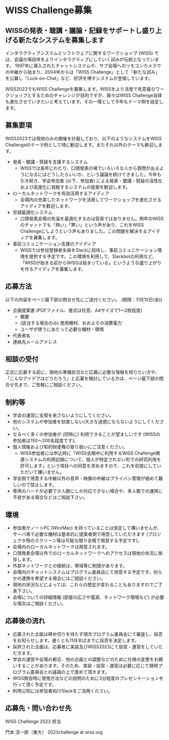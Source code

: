 # WISS Challenge募集

## WISSの発表・聴講・議論・記録をサポートし盛り上げる新たなシステムを募集します

インタラクティブシステムとソフトウェアに関するワークショップ (WISS) では、会議の場自体をよりインタラクティブにしていく試みが伝統となっています。 1997年に導入されたチャットシステムや、サブ会場へのリモコンカメラでの中継から始まり、2004年からは「WISS Challenge」として「新たな試み」を公募し「Lock-on-Chat」など、好評を博すシステムが登場しています。

WISS2023でもWISS Challengeを募集します。WISSをより活発で有意義なワークショップとするためのチャレンジが目的ですが、我々はWISS Challenge自体も進化させていきたいと考えています。その一環として今年もテーマ例を設定します。

## 募集要項

WISS2023では現地のみの開催を計画しており、以下のようなシステムをWISS Challengeのテーマ例として特に歓迎します。またそれ以外のテーマも歓迎します。

- 発表・聴講・質疑を支援するシステム
  - WISSでは長年にわたり、口頭発表の場でいろいろな人から質問が出るようになるにはどうしたらいいか、という議論を続けてきました。今年も引き続き、学会参加者 (以下、参加者) による発表・聴講・質疑の活性化および高度化に貢献するシステムの提案を歓迎します。
- ローカルネットワークを有効活用するアイディア
  - 会場内の充実したネットワークを活用してワークショップを進化させるアイディアを歓迎します。
- 空調最適化システム
  - 口頭発表会場の気温を最適化するのは容易ではありません。例年のWISSのチャットでも「熱い」「寒い」という声があり、これをWISS Challengeにしようという声もありました。この問題を解決するアイディアを募集します。
- 事前コミュニケーション支援のアイディア
  - WISSでは参加登録者全員をSlackに招待し、事前コミュニケーション環境を提供する予定です。この環境を利用して、Slackbotの利用など、「WISSが始まる前からWISSは始まっている」というような盛り上がりを作るアイディアを募集します。

## 応募方法

以下の内容をページ最下部の問合せ先にご送付ください。 (期限：11月10日(金))

- 企画提案書 (PDFファイル、書式は任意、A4サイズで1～2枚程度)
  - 概要
  - (該当する場合のみ) 使用機材、おおよその消費電力
  - ユーザが使うにあたって必要な機材・環境
- 代表者名
- 連絡先メールアドレス

## 相談の受付

正式に応募する前に、現地の準備状況など応募に必要な情報を知りたい方や、「こんなアイデアはどうだろう」と応募を検討している方は、ページ最下部の問合せ先まで、ご気軽にご相談ください。

## 制約等

- 学会の運営に支障を来さないようにしてください。
- 他のシステムや参加者を妨害しない/大きな迷惑にならないようにしてください。
- なるべく多くの参加者が (同時に) 利用できることが望ましいです (WISSの参加者は150～200名程度です)。
- 個人情報および知的財産権の取り扱いにご注意ください。
  - WISS参加者には申込時に「WISS会期中に利用するWISS Challenge関連システムの利用記録について、個人が特定されない形での研究利用を許可します」という項目への同意を求めますので、これを前提にしていただいて構いません。
- 学会側で用意する中継以外の音声・映像の中継はプライバシ管理が極めて難しいので禁止します。
- 専用のハードが必要で少人数にしか対応できない場合や、多人数での運用に不安がある場合などはご相談下さい。

## 環境

- 参加者がノートPC (Win/Mac) を持っていることは仮定して構いませんが、サーバ等で必要な機材は基本的に提案者側で用意していただきます (プロジェクタ用のスクリーン等は可能な限り会場で用意する予定です)。
- 会場内のローカルネットワークは用意されます。
- 口頭発表会場以外でのローカルネットワークへのアクセスは現地の状況に依存します。
- 外部ネットワークとの接続は、帯域等に制限があります。
- 会場内のチャットシステムはプログラム委員会にて用意する予定です。何らかの連携を希望する場合にはご相談ください。
- 現地の状況などによっては、これらの想定が変わることもありますのでご了承下さい。
- 会場についての詳細情報 (部屋の広さや電源、ネットワーク環境など) が必要な場合はご相談ください。

## 応募後の流れ

- 応募された企画は締め切りを待たず順次プログラム委員会にて審査し、採否をお知らせします。遅くとも11月半ばまでに採否を決定します。
- 採択された企画は、応募者に実装及びWISS2023にて設営・運営をしていただきます。
- 学会の運営や会場の都合、他の企画との調整などのために仕様の変更をお願いすることがあります。そのため、実装・設営・運営は必要に応じて随時プログラム委員会との議論の上で進めて頂きます。
- WISS開会時に使用方法などの説明のために3分程度のプレゼンテーションを行って頂く予定です。
- 利用公知には参加者向けSlackをご活用ください。

## 応募先・問い合わせ先

WISS Challenge 2023 担当

門本 淳一郎（東大） 2023challenge at wiss.org
